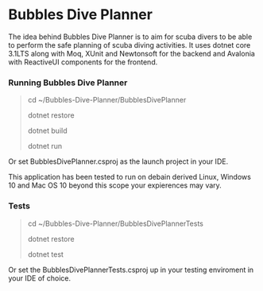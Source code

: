 Bubbles Dive Planner
====================

The idea behind Bubbles Dive Planner is to aim for scuba divers to be able to perform the safe planning of scuba diving activities. It uses dotnet core 3.1LTS along with Moq, XUnit and Newtonsoft for the backend and Avalonia with ReactiveUI components for the frontend. 

### Running Bubbles Dive Planner

> cd ~/Bubbles-Dive-Planner/BubblesDivePlanner
> 
> dotnet restore
> 
> dotnet build
> 
> dotnet run

Or set BubblesDivePlanner.csproj as the launch project in your IDE. 

This application has been tested to run on debain derived Linux, Windows 10 and Mac OS 10 beyond this scope your expierences may vary.

### Tests

> cd ~/Bubbles-Dive-Planner/BubblesDivePlannerTests
> 
> dotnet restore
> 
> dotnet test

Or set the BubblesDivePlannerTests.csproj up in your testing enviroment in your IDE of choice.
